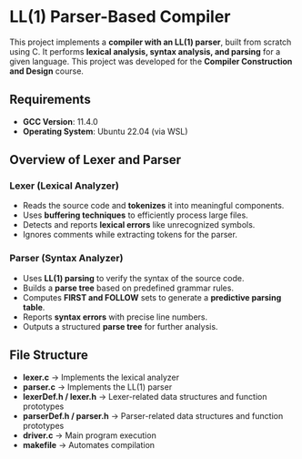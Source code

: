 # LL(1) Parser-Based Compiler  

This project implements a **compiler with an LL(1) parser**, built from scratch using C. It performs **lexical analysis, syntax analysis, and parsing** for a given language. This project was developed for the **Compiler Construction and Design** course.  

## Requirements  
- **GCC Version**: 11.4.0  
- **Operating System**: Ubuntu 22.04 (via WSL)  

## **Overview of Lexer and Parser**  

### **Lexer (Lexical Analyzer)**  
- Reads the source code and **tokenizes** it into meaningful components.  
- Uses **buffering techniques** to efficiently process large files.  
- Detects and reports **lexical errors** like unrecognized symbols.  
- Ignores comments while extracting tokens for the parser.  

### **Parser (Syntax Analyzer)**  
- Uses **LL(1) parsing** to verify the syntax of the source code.  
- Builds a **parse tree** based on predefined grammar rules.  
- Computes **FIRST and FOLLOW** sets to generate a **predictive parsing table**.  
- Reports **syntax errors** with precise line numbers.  
- Outputs a structured **parse tree** for further analysis.  

## **File Structure**  

- **lexer.c** → Implements the lexical analyzer  
- **parser.c** → Implements the LL(1) parser  
- **lexerDef.h / lexer.h** → Lexer-related data structures and function prototypes  
- **parserDef.h / parser.h** → Parser-related data structures and function prototypes  
- **driver.c** → Main program execution  
- **makefile** → Automates compilation  

